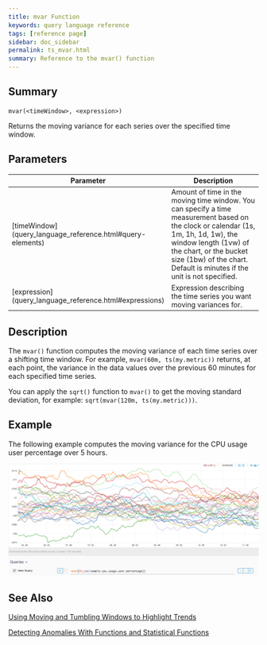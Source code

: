 ```yaml
---
title: mvar Function
keywords: query language reference
tags: [reference page]
sidebar: doc_sidebar
permalink: ts_mvar.html
summary: Reference to the mvar() function
---
```


## Summary

```
mvar(<timeWindow>, <expression>)
```
Returns the moving variance for each series over the specified time window.

## Parameters

<table>
<tbody>
<thead>
<tr><th width="20%">Parameter</th><th width="80%">Description</th></tr>
</thead>
<tr>
<td markdown="span">[timeWindow](query_language_reference.html#query-elements)</td>
<td>Amount of time in the moving time window. You can specify a time measurement based on the clock or calendar (1s, 1m, 1h, 1d, 1w), the window length (1vw) of the chart, or the bucket size (1bw) of the chart. Default is minutes if the unit is not specified.</td></tr>
<tr>
<td markdown="span"> [expression](query_language_reference.html#expressions)</td>
<td>Expression describing the time series you want moving variances for. </td>
</tr>
</tbody>
</table>

## Description

The `mvar()` function computes the moving variance of each time series over a shifting time window. For example, `mvar(60m, ts(my.metric))` returns, at each point, the variance in the data values over the previous 60 minutes for each specified time series.

You can apply the `sqrt()` function to `mvar()` to get the moving standard deviation, for example: `sqrt(mvar(120m, ts(my.metric)))`.

## Example

The following example computes the moving variance for the CPU usage user percentage over 5 hours.

![mvar simple](images/ts_mvar_simple.png)

## See Also

[Using Moving and Tumbling Windows to Highlight Trends](query_language_windows_trends.html)

[Detecting Anomalies With Functions and Statistical Functions](query_language_statistical_functions_anomalies.html)
